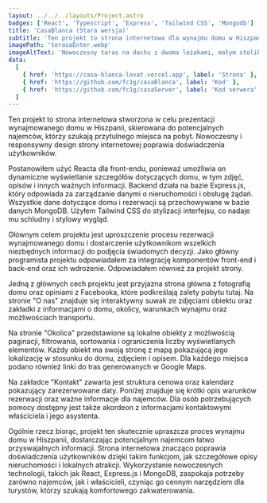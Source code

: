 ```yaml
---
layout: ../../../layouts/Project.astro
badges: ['React', 'Typescript', 'Express', 'Tailwind CSS', 'Mongodb']
title: 'CasaBlanca (Stara wersja)'
subtitle: 'Ten projekt to strona internetowa dla wynajmu domu w Hiszpanii na wakacje.'
imagePath: 'terasaEnter.webp'
imageAltText: 'Nowoczesny taras na dachu z dwoma leżakami, małym stolikiem bocznym i szklaną balustradą. Schody prowadzą na wyższy poziom. Biały budynek z zewnątrz pod czystym, niebieskim niebem.'
data:
  [
    { href: 'https://casa-blanca-lovat.vercel.app', label: 'Strona' },
    { href: 'https://github.com/fc1g/casaBlanca', label: 'Kod' },
    { href: 'https://github.com/fc1g/casaServer', label: 'Kod serwera' },
  ]
---
```


Ten projekt to strona internetowa stworzona w celu prezentacji wynajmowanego domu w Hiszpanii, skierowana do potencjalnych najemców, którzy szukają przytulnego miejsca na pobyt. Nowoczesny i responsywny design strony internetowej poprawia doświadczenia użytkowników.

Postanowiłem użyć Reacta dla front-endu, ponieważ umożliwia on dynamiczne wyświetlanie szczegółów dotyczących domu, w tym zdjęć, opisów i innych ważnych informacji. Backend działa na bazie Express.js, który odpowiada za zarządzanie danymi o nieruchomości i obsługę żądań. Wszystkie dane dotyczące domu i rezerwacji są przechowywane w bazie danych MongoDB. Użyłem Tailwind CSS do stylizacji interfejsu, co nadaje mu schludny i stylowy wygląd.

Głównym celem projektu jest uproszczenie procesu rezerwacji wynajmowanego domu i dostarczenie użytkownikom wszelkich niezbędnych informacji do podjęcia świadomych decyzji. Jako główny programista projektu odpowiadałem za integrację komponentów front-end i back-end oraz ich wdrożenie. Odpowiadałem również za projekt strony.

Jedną z głównych cech projektu jest przyjazna strona główna z fotografią domu oraz opiniami z Facebooka, które podkreślają zalety pobytu tutaj. Na stronie "O nas" znajduje się interaktywny suwak ze zdjęciami obiektu oraz zakładki z informacjami o domu, okolicy, warunkach wynajmu oraz możliwościach transportu.

Na stronie "Okolica" przedstawione są lokalne obiekty z możliwością paginacji, filtrowania, sortowania i ograniczenia liczby wyświetlanych elementów. Każdy obiekt ma swoją stronę z mapą pokazującą jego lokalizację w stosunku do domu, zdjęciem i opisem. Dla każdego miejsca podano również linki do tras generowanych w Google Maps.

Na zakładce "Kontakt" zawarta jest struktura cenowa oraz kalendarz pokazujący zarezerwowane daty. Poniżej znajduje się krótki opis warunków rezerwacji oraz ważne informacje dla najemców. Dla osób potrzebujących pomocy dostępny jest także akordeon z informacjami kontaktowymi właściciela i jego asystenta.

Ogólnie rzecz biorąc, projekt ten skutecznie upraszcza proces wynajmu domu w Hiszpanii, dostarczając potencjalnym najemcom łatwo przyswajalnych informacji. Strona internetowa znacząco poprawia doświadczenia użytkowników dzięki takim funkcjom, jak szczegółowe opisy nieruchomości i lokalnych atrakcji. Wykorzystanie nowoczesnych technologii, takich jak React, Express.js i MongoDB, zaspokaja potrzeby zarówno najemców, jak i właścicieli, czyniąc go cennym narzędziem dla turystów, którzy szukają komfortowego zakwaterowania.
